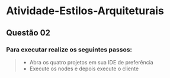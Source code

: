 # Atividade-Estilos-Arquiteturais

## Questão 02

### Para executar realize os seguintes passos:

> - Abra os quatro projetos em sua IDE de preferência
> - Execute os nodes e depois execute o cliente
